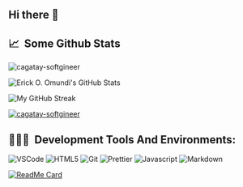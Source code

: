 ## Hi there 👋


<h2>📈 &nbsp;Some Github Stats</h2>
<span align="left">
  <p><img  src="https://github-readme-stats.vercel.app/api/top-langs?username=cagatay-softgineer&show_icons=true&locale=en&layout=compact" alt="cagatay-softgineer" /></p>
  
![Erick O. Omundi's GitHub Stats](https://github-readme-stats.vercel.app/api?username=cagatay-softgineer&show_icons=true&hide_border=true&bg_color=152238&title_color=00E6FE&icon_color=00E6FE&text_color=00E6FE)
</span>
<span align="right">

![My GitHub Streak](https://github-readme-streak-stats.herokuapp.com?user=cagatay-softgineer&hide_border=true&theme=black-ice&background=152238&stroke=00E6FE)
</span>

<a href="https://github.com/ryo-ma/github-profile-trophy"><img src="https://github-profile-trophy.vercel.app/?username=cagatay-softgineer&margin-w=15" alt="cagatay-softgineer" /></a> 

<h2>👨🏻‍💻 &nbsp;Development Tools And Environments:</h2>
<p>
  <img alt="VSCode" src="https://img.shields.io/badge/-Visual_Studio_Code-0078D4?style=flat-square&logo=visual%20studio%20code&logoColor=white" />
  <img alt="HTML5" src="https://img.shields.io/badge/-HTML5-E34F26?style=flat-square&logo=html5&logoColor=white" />
  <img alt="Git" src="https://img.shields.io/badge/-Git-F05032?style=flat-square&logo=git&logoColor=white" />

  <img alt="Prettier" src="https://img.shields.io/badge/-Prettier-F7B93E?style=flat-square&logo=prettier&logoColor=white" />
  <img alt="Javascript" src="https://img.shields.io/badge/-JavaScript-F7DF1E?style=flat-square&logo=javascript&logoColor=black" />
  <img alt="Markdown" src="https://img.shields.io/badge/-Markdown-000000?style=flat-square&logo=Markdown&logoColor=white" />
</p>

[![ReadMe Card](https://github-readme-stats.vercel.app/api/pin/?username=cagatay-softgineer&repo=mediapipe)](https://github.com/cagatay-softgineer/mediapipe)
